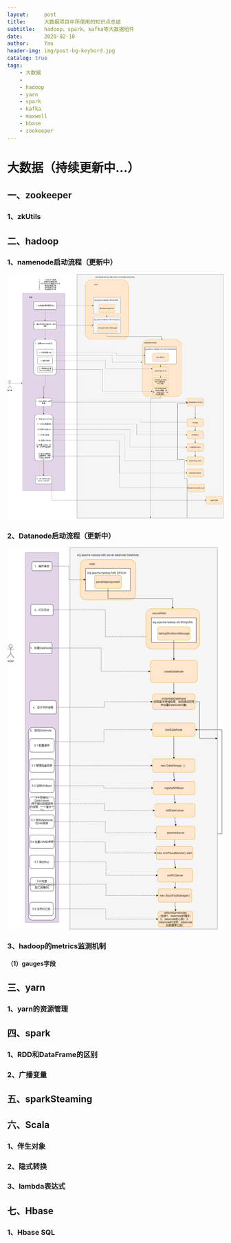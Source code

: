 ```yaml
---
layout:     post
title:      大数据项目中所使用的知识点总结
subtitle:   hadoop、spark、kafka等大数据组件
date:       2020-02-10
author:     Yao
header-img: img/post-bg-keybord.jpg
catalog: true
tags:
    - 大数据
	- 
	- hadoop
	- yarn
	- spark
	- kafka
	- maxwell
	- hbase
	- zookeeper
---
```




# 大数据（持续更新中...）

## 一、zookeeper

### 1、zkUtils

## 二、hadoop

### 1、namenode启动流程（更新中）

![image](../img/asset/NameNode.png)

### 2、Datanode启动流程（更新中）

![image](img/asset/DataNode.png)

### 3、hadoop的metrics监测机制

#### （1）gauges字段

## 三、yarn

### 1、yarn的资源管理

## 四、spark

### 1、RDD和DataFrame的区别

### 2、广播变量

## 五、sparkSteaming

## 六、Scala

### 1、伴生对象

### 2、隐式转换

### 3、lambda表达式

## 七、Hbase

### 1、Hbase SQL



